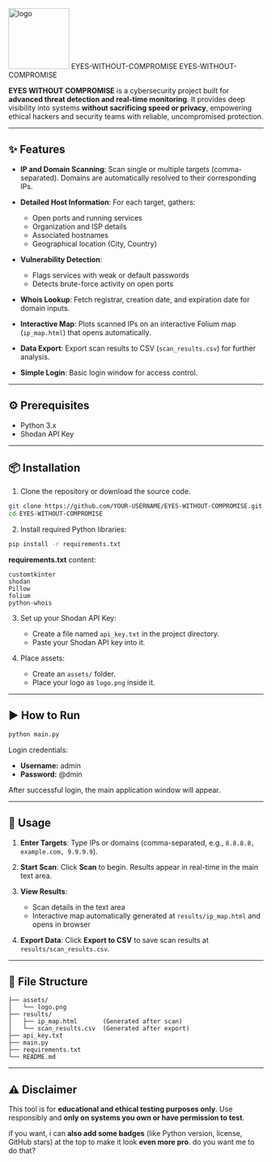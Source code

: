 <img width="120" height="120" alt="logo" src="https://github.com/user-attachments/assets/00b92550-69ba-4cfa-a3df-afe20eb3aa24" /> EYES-WITHOUT-COMPROMISE
 EYES-WITHOUT-COMPROMISE

**EYES WITHOUT COMPROMISE** is a cybersecurity project built for **advanced threat detection and real-time monitoring**. It provides deep visibility into systems **without sacrificing speed or privacy**, empowering ethical hackers and security teams with reliable, uncompromised protection.

---

## ✨ Features

* **IP and Domain Scanning**: Scan single or multiple targets (comma-separated). Domains are automatically resolved to their corresponding IPs.
* **Detailed Host Information**: For each target, gathers:

  * Open ports and running services
  * Organization and ISP details
  * Associated hostnames
  * Geographical location (City, Country)
* **Vulnerability Detection**:

  * Flags services with weak or default passwords
  * Detects brute-force activity on open ports
* **Whois Lookup**: Fetch registrar, creation date, and expiration date for domain inputs.
* **Interactive Map**: Plots scanned IPs on an interactive Folium map (`ip_map.html`) that opens automatically.
* **Data Export**: Export scan results to CSV (`scan_results.csv`) for further analysis.
* **Simple Login**: Basic login window for access control.

---

## ⚙️ Prerequisites

* Python 3.x
* Shodan API Key

---

## 📦 Installation

1. Clone the repository or download the source code.

```bash
git clone https://github.com/YOUR-USERNAME/EYES-WITHOUT-COMPROMISE.git
cd EYES-WITHOUT-COMPROMISE
```

2. Install required Python libraries:

```bash
pip install -r requirements.txt
```

**requirements.txt** content:

```
customtkinter
shodan
Pillow
folium
python-whois
```

3. Set up your Shodan API Key:

   * Create a file named `api_key.txt` in the project directory.
   * Paste your Shodan API key into it.

4. Place assets:

   * Create an `assets/` folder.
   * Place your logo as `logo.png` inside it.

---

## ▶️ How to Run

```bash
python main.py
```

Login credentials:

* **Username:** admin
* **Password:** @dmin

After successful login, the main application window will appear.

---

## 🚀 Usage

1. **Enter Targets**: Type IPs or domains (comma-separated, e.g., `8.8.8.8, example.com, 9.9.9.9`).
2. **Start Scan**: Click **Scan** to begin. Results appear in real-time in the main text area.
3. **View Results**:

   * Scan details in the text area
   * Interactive map automatically generated at `results/ip_map.html` and opens in browser
4. **Export Data**: Click **Export to CSV** to save scan results at `results/scan_results.csv`.

---

## 📂 File Structure

```
├── assets/
│   └── logo.png
├── results/
│   ├── ip_map.html       (Generated after scan)
│   └── scan_results.csv  (Generated after export)
├── api_key.txt
├── main.py
├── requirements.txt
└── README.md
```

---

## ⚠️ Disclaimer

This tool is for **educational and ethical testing purposes only**. Use responsibly and **only on systems you own or have permission to test**.


if you want, i can **also add some badges** (like Python version, license, GitHub stars) at the top to make it look **even more pro**. do you want me to do that?
